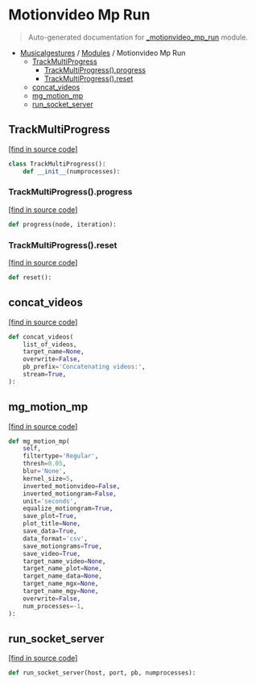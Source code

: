 # Motionvideo Mp Run

> Auto-generated documentation for [_motionvideo_mp_run](https://github.com/fourMs/MGT-python/blob/master/musicalgestures/_motionvideo_mp_run.py) module.

- [Musicalgestures](README.md#musicalgestures-index) / [Modules](MODULES.md#musicalgestures-modules) / Motionvideo Mp Run
    - [TrackMultiProgress](#trackmultiprogress)
        - [TrackMultiProgress().progress](#trackmultiprogressprogress)
        - [TrackMultiProgress().reset](#trackmultiprogressreset)
    - [concat_videos](#concat_videos)
    - [mg_motion_mp](#mg_motion_mp)
    - [run_socket_server](#run_socket_server)

## TrackMultiProgress

[[find in source code]](https://github.com/fourMs/MGT-python/blob/master/musicalgestures/_motionvideo_mp_run.py#L314)

```python
class TrackMultiProgress():
    def __init__(numprocesses):
```

### TrackMultiProgress().progress

[[find in source code]](https://github.com/fourMs/MGT-python/blob/master/musicalgestures/_motionvideo_mp_run.py#L319)

```python
def progress(node, iteration):
```

### TrackMultiProgress().reset

[[find in source code]](https://github.com/fourMs/MGT-python/blob/master/musicalgestures/_motionvideo_mp_run.py#L323)

```python
def reset():
```

## concat_videos

[[find in source code]](https://github.com/fourMs/MGT-python/blob/master/musicalgestures/_motionvideo_mp_run.py#L327)

```python
def concat_videos(
    list_of_videos,
    target_name=None,
    overwrite=False,
    pb_prefix='Concatenating videos:',
    stream=True,
):
```

## mg_motion_mp

[[find in source code]](https://github.com/fourMs/MGT-python/blob/master/musicalgestures/_motionvideo_mp_run.py#L15)

```python
def mg_motion_mp(
    self,
    filtertype='Regular',
    thresh=0.05,
    blur='None',
    kernel_size=5,
    inverted_motionvideo=False,
    inverted_motiongram=False,
    unit='seconds',
    equalize_motiongram=True,
    save_plot=True,
    plot_title=None,
    save_data=True,
    data_format='csv',
    save_motiongrams=True,
    save_video=True,
    target_name_video=None,
    target_name_plot=None,
    target_name_data=None,
    target_name_mgx=None,
    target_name_mgy=None,
    overwrite=False,
    num_processes=-1,
):
```

## run_socket_server

[[find in source code]](https://github.com/fourMs/MGT-python/blob/master/musicalgestures/_motionvideo_mp_run.py#L281)

```python
def run_socket_server(host, port, pb, numprocesses):
```
